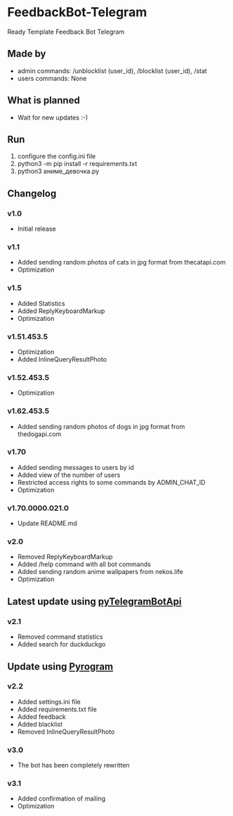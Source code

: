 # FeedbackBot-Telegram
 Ready Template Feedback Bot Telegram
## Made by
- admin commands: /unblocklist (user_id), /blocklist (user_id), /stat
- users commands: None

## What is planned
- Wait for new updates :-)

## Run
1. configure the config.ini file
2. python3 -m pip install -r requirements.txt
3. python3 аниме_девочка.py

## Changelog
### v1.0
- Initial release
### v1.1
- Added sending random photos of cats in jpg format from thecatapi.com
- Optimization
### v1.5
- Added Statistics
- Added ReplyKeyboardMarkup
- Optimization
### v1.51.453.5
- Optimization
- Added InlineQueryResultPhoto
### v1.52.453.5
- Optimization
### v1.62.453.5
- Added sending random photos of dogs in jpg format from thedogapi.com
### v1.70
- Added sending messages to users by id
- Added view of the number of users
- Restricted access rights to some commands by ADMIN_CHAT_ID
- Optimization
### v1.70.0000.021.0
- Update README.md
### v2.0
- Removed ReplyKeyboardMarkup
- Added /help command with all bot commands
- Added sending random anime wallpapers from nekos.life
- Optimization
## Latest update using [pyTelegramBotApi](https://github.com/eternnoir/pyTelegramBotAPI)
### v2.1
- Removed command statistics
- Added search for duckduckgo
## Update using [Pyrogram](https://github.com/pyrogram/pyrogram)
### v2.2
- Added settings.ini file
- Added requirements.txt file
- Added feedback
- Added blacklist
- Removed InlineQueryResultPhoto
### v3.0
- The bot has been completely rewritten
### v3.1
- Added confirmation of mailing
- Optimization